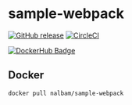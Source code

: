 # sample-webpack

[![GitHub release](https://img.shields.io/github/release/nalbam/sample-webpack.svg)](https://github.com/nalbam/sample-webpack/releases)
[![CircleCI](https://circleci.com/gh/nalbam/sample-webpack.svg?style=svg)](https://circleci.com/gh/nalbam/sample-webpack)

[![DockerHub Badge](http://dockeri.co/image/nalbam/sample-webpack)](https://hub.docker.com/r/nalbam/sample-webpack/)

## Docker

```bash
docker pull nalbam/sample-webpack
```
